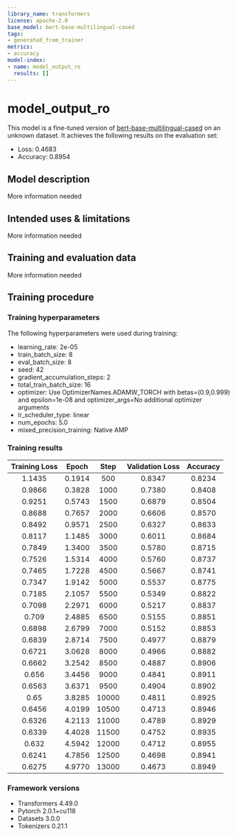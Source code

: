 ```yaml
---
library_name: transformers
license: apache-2.0
base_model: bert-base-multilingual-cased
tags:
- generated_from_trainer
metrics:
- accuracy
model-index:
- name: model_output_ro
  results: []
---
```


<!-- This model card has been generated automatically according to the information the Trainer had access to. You
should probably proofread and complete it, then remove this comment. -->

# model_output_ro

This model is a fine-tuned version of [bert-base-multilingual-cased](https://huggingface.co/bert-base-multilingual-cased) on an unknown dataset.
It achieves the following results on the evaluation set:
- Loss: 0.4683
- Accuracy: 0.8954

## Model description

More information needed

## Intended uses & limitations

More information needed

## Training and evaluation data

More information needed

## Training procedure

### Training hyperparameters

The following hyperparameters were used during training:
- learning_rate: 2e-05
- train_batch_size: 8
- eval_batch_size: 8
- seed: 42
- gradient_accumulation_steps: 2
- total_train_batch_size: 16
- optimizer: Use OptimizerNames.ADAMW_TORCH with betas=(0.9,0.999) and epsilon=1e-08 and optimizer_args=No additional optimizer arguments
- lr_scheduler_type: linear
- num_epochs: 5.0
- mixed_precision_training: Native AMP

### Training results

| Training Loss | Epoch  | Step  | Validation Loss | Accuracy |
|:-------------:|:------:|:-----:|:---------------:|:--------:|
| 1.1435        | 0.1914 | 500   | 0.8347          | 0.8234   |
| 0.9866        | 0.3828 | 1000  | 0.7380          | 0.8408   |
| 0.9251        | 0.5743 | 1500  | 0.6879          | 0.8504   |
| 0.8688        | 0.7657 | 2000  | 0.6606          | 0.8570   |
| 0.8492        | 0.9571 | 2500  | 0.6327          | 0.8633   |
| 0.8117        | 1.1485 | 3000  | 0.6011          | 0.8684   |
| 0.7849        | 1.3400 | 3500  | 0.5780          | 0.8715   |
| 0.7526        | 1.5314 | 4000  | 0.5760          | 0.8737   |
| 0.7465        | 1.7228 | 4500  | 0.5667          | 0.8741   |
| 0.7347        | 1.9142 | 5000  | 0.5537          | 0.8775   |
| 0.7185        | 2.1057 | 5500  | 0.5349          | 0.8822   |
| 0.7098        | 2.2971 | 6000  | 0.5217          | 0.8837   |
| 0.709         | 2.4885 | 6500  | 0.5155          | 0.8851   |
| 0.6898        | 2.6799 | 7000  | 0.5152          | 0.8853   |
| 0.6839        | 2.8714 | 7500  | 0.4977          | 0.8879   |
| 0.6721        | 3.0628 | 8000  | 0.4966          | 0.8882   |
| 0.6662        | 3.2542 | 8500  | 0.4887          | 0.8906   |
| 0.656         | 3.4456 | 9000  | 0.4841          | 0.8911   |
| 0.6563        | 3.6371 | 9500  | 0.4904          | 0.8902   |
| 0.65          | 3.8285 | 10000 | 0.4811          | 0.8925   |
| 0.6456        | 4.0199 | 10500 | 0.4713          | 0.8946   |
| 0.6326        | 4.2113 | 11000 | 0.4789          | 0.8929   |
| 0.6339        | 4.4028 | 11500 | 0.4752          | 0.8935   |
| 0.632         | 4.5942 | 12000 | 0.4712          | 0.8955   |
| 0.6241        | 4.7856 | 12500 | 0.4698          | 0.8941   |
| 0.6275        | 4.9770 | 13000 | 0.4673          | 0.8949   |


### Framework versions

- Transformers 4.49.0
- Pytorch 2.0.1+cu118
- Datasets 3.0.0
- Tokenizers 0.21.1

